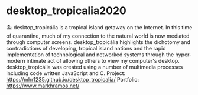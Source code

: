 # desktop_tropicalia2020
🏝 desktop_tropicália is a tropical island getaway on the Internet. In this time of quarantine, much of my connection to the natural world is now mediated through computer screens. desktop_tropicália highlights the dichotomy and contradictions of developing, tropical island nations and the rapid implementation of technological and networked systems through the hyper-modern intimate act of allowing others to view my computer's desktop. desktop_tropicália was created using a number of multimedia processes including code written JavaScript and C. Project: https://mhr1235.github.io/desktop_tropicalia/ Portfolio: https://www.markhramos.net/
